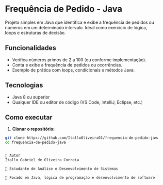 # Frequência de Pedido - Java

Projeto simples em Java que identifica e exibe a frequência de pedidos ou números em um determinado intervalo. Ideal como exercício de lógica, loops e estruturas de decisão.

## Funcionalidades

- Verifica números primos de 2 a 100 (ou conforme implementação).  
- Conta e exibe a frequência de pedidos ou ocorrências.  
- Exemplo de prática com loops, condicionais e métodos Java.  

## Tecnologias

- Java 8 ou superior
- Qualquer IDE ou editor de código (VS Code, IntelliJ, Eclipse, etc.)

## Como executar

1. **Clonar o repositório:**

```bash
git clone https://github.com/ItalloOliveira01/frequencia-de-pedido-java.git
cd frequencia-de-pedido-java


🧠 Autor
Ítallo Gabriel de Oliveira Correia

💼 Estudante de Análise e Desenvolvimento de Sistemas

📍 Focado em Java, lógica de programação e desenvolvimento de software limpo.
